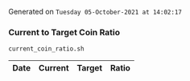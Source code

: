 Generated on `Tuesday 05-October-2021 at 14:02:17`

### Current to Target Coin Ratio
`current_coin_ratio.sh`

Date|Current|Target|Ratio
---|---|---|---
